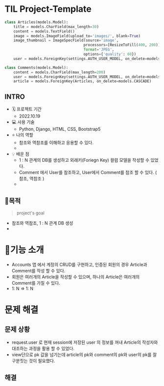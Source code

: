 # TIL Project-Template

```python
class Articles(models.Model):
    title = models.CharField(max_length=30)
    content = models.TextField()
    image = models.ImageField(upload_to='images/', blank=True)
    image_thumbnail = ImageSpecField(source='image',
                                    processors=[ResizeToFill(400, 200)],
                                    format='JPEG',
                                    options={'quality': 60})
    user = models.ForeignKey(settings.AUTH_USER_MODEL, on_delete=models.CASCADE)

class Comments(models.Model):
    content = models.CharField(max_length=200)
    user = models.ForeignKey(settings.AUTH_USER_MODEL, on_delete=models.CASCADE)
    article = models.ForeignKey(Articles, on_delete=models.CASCADE)

```

## INTRO

- 🗓 프로젝트 기간
  - 2022.10.19
- 💻 사용 기술
  - Python, Django, HTML, CSS, Bootstrap5
- ⭐ 나의 역할
  - 참조와 역참조를 이해하고 응용할 수 있다.
  - 
- 💡 배운 점
  - 1 : N 관계의 DB를 생성하고 외래키(Foriegn Key) 컬럼 모델을 작성할 수 있었다.
  - Comment 에서 User를 참조하고, User에서 Comment를 참조 할 수 있다. ( 참조, 역참조 )
  - 



## 🚩목적

> project's goal

- 참조와 역참조, 1 : N 관계 DB 생성
- 



# 🧾기능 소개

- Accounts 앱 에서 계정의 CRUD를 구현하고, 인증된 회원의 경우 Article과 Comment를 작성 할 수 있다.
- 회원은 여러개의 Article을 작성할 수 있으며, 하나의 Article은 여러개의 Comment를 가질 수 있다.
- 1: N  => 1: N

# 문제 해결

## 문제 상황

- request.user 로 현재 session에 저장된 user 의 정보를 꺼내 Article의 작성자와 대조하는 과정을 활용 할 수 있었다.
- view단으로 pk 값을 넘기는데 article의 pk와 comment의 pk와 user의 pk를 잘 구분짓는 것이 필요했다.



## 해결



```python

```